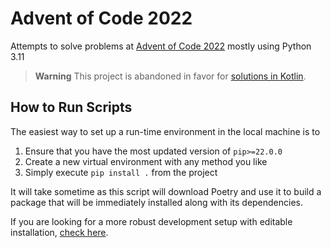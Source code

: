 # Advent of Code 2022

Attempts to solve problems at [Advent of Code 2022](https://adventofcode.com/2022) mostly using Python 3.11

> **Warning**
> This project is abandoned in favor for [solutions in Kotlin](https://github.com/abhabongse/aoc2022-kotlin).

## How to Run Scripts

The easiest way to set up a run-time environment in the local machine is to

1. Ensure that you have the most updated version of `pip>=22.0.0`
2. Create a new virtual environment with any method you like
3. Simply execute `pip install .` from the project

It will take sometime as this script will download Poetry
and use it to build a package that will be immediately installed along with its dependencies.

If you are looking for a more robust development setup
with editable installation, [check here](DEVELOP.md).
